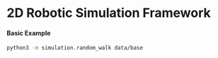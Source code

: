 # 2D Robotic Simulation Framework

#### Basic Example

```sh
python3 -m simulation.random_walk data/base
```
